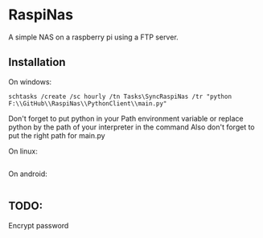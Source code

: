 # RaspiNas
A simple NAS on a raspberry pi using a FTP server.

## Installation

On windows: 
```
schtasks /create /sc hourly /tn Tasks\SyncRaspiNas /tr "python F:\\GitHub\\RaspiNas\\PythonClient\\main.py"
```
Don't forget to put python in your Path environment variable or replace python by the path of your interpreter in the command
Also don't forget to put the right path for main.py

On linux:
```
```

On android:
```
```

## TODO:

Encrypt password